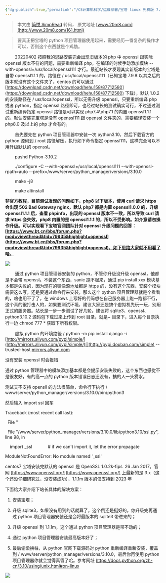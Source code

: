 ```yaml
---
{"dg-publish":true,"permalink":"/CS计算机科学/运维部署/宝塔 linux 免费版 7.9.0 中 python 项目管理器的 ssl 异常鸡肋以及解决方案/","created":"2024-04-11T20:33:18.570+08:00","updated":"2024-04-24T00:38:44.403+08:00"}
---
```


> 本文由 [简悦 SimpRead](http://ksria.com/simpread/) 转码， 原文地址 [www.20m8.com](http://www.20m8.com/161.html)

> 要真正把宝塔的 python 项目管理器使用起来，需要经历一番复杂的操作才可以，否则这个东西就是个鸡肋。

        20220402 按照我的思路安装完会出现旧版本的 php 中 openssl 跟实际 openssl 版本不符的问题，需要重新编译 php，在编译的时候手动添加模块 --with-openssl=/usr/local/openssl111 才行。最近站长才发现其实新版本的宝塔是自带 openssl1.1.1 的，路径在 / usr/local/openssl111（已知宝塔 7.9.8 以其之后的版本就没有这个文件夹了，centos 的可以通过 [https://download.csdn.net/download/hehu158/87712580](https://download.csdn.net/download/hehu158/87712580) 下载），默认 1.0.2 的安装路径在 / usr/local/openssl，所以无需升级 openssl，只要重新编译 php 或者 python，指定 openssl 路径即可，也经过站长的测试确实可行，不过通过测试重新编译指定 openssl 路径是可以实现 php7.4\php7.1 的内置 openssl1.1.1 的。默认安装完宝塔是没有 openssl111 跟 openssl 文件夹的，需要编译安装一个 php8.0 及以上的 php 才会有的。

        首先要先在 python 项目管理器中安装一次 python3.10，然后下载官方的 python 源码到 / root 路径解压，执行如下命令指定 openssl111，这样完全可以不用升级默认的 openssl。  

        pushd Python-3.10.2

        ./configure -C --with-openssl=/usr/local/openssl111 --with-openssl-rpath=auto --prefix=/www/server/python_manager/versions/3.10.0 

        make -j8

        make altinstall

 **非官方教程，目前测试发现的问题如下，php8 以下版本，使用 curl 请求 https 会出现 502 Bad Gateway nginx，默认 php7 都是内置 openssl1.0.0 的，升级 openssl1.1.1 后，查看 phpinfo，出现的 openssl 版本不一致，所以导致 curl 请求 https 会失效，php8 内置的是 openssl1.1.1 的，所以不受影响。如介意请勿操作升级。可以实现看下宝塔官网团队针对 openssl 升级问题的回答：[https://www.bt.cn/bbs/forum.php?mod=viewthread&tid=79935&highlight=openssl](https://www.bt.cn/bbs/forum.php?mod=viewthread&tid=79935&highlight=openssl)，如下思路大家就不用看了哈。**

[![](http://www.20m8.com/ueditor/php/upload/image/20220308/1646701662742766.png)](http://www.20m8.com/ueditor/php/upload/image/20220308/1646701662742766.png "1646701662742766.png")

        通过 python 项目管理器安装的 python，不管你升级没升级 openssl，他都是不会带 openssl。不装这个东西，sanic 跑不起来，通过 pip install xxx 模块基本都是失败的，因为现在的镜像源地址都是 https 的，没有这个东西，安装个模块需要这么写，还是要通过命令行来安装，那么这个 python 项目管理器就是个看看的，啥也用不了了，在 windows 上写好的代码想在自己服务器上跑一跑都不行，这个真的很打击人的，如果要测试环境，建议大家还是搞个虚拟机先玩一玩，别用正式的服务器。站长是一步一步测试了好几轮，建议将 sqlite3、openssl、python3.10.2 源码包下载过来上传到 root 目录，就是~ 目录下，进入每个目录执行一边 chmod 777 * 获取下所有权限。

        虚拟 python 的环境路径 / python -m pip install django -i [](http://pypi.douban.com/simple)[http://mirrors.aliyun.com/pypi/simple/](http://mirrors.aliyun.com/pypi/simple/)[](http://pypi.douban.com/simple) --trusted-host [mirrors.aliyun.com](http://mirrors.aliyun.com/pypi/simple/)

没有安装 openssl 时会报错

通过 python 管理器中的模块添加基本都是会提示安装失败的，这个东西也感觉不是很友好，有的高一点的 python 版本错误日志还没有，搞的人一头雾水。

测试支不支持 opensll 的方法很简单，命令行下执行 / www/server/python_manager/versions/3.10.0/bin/python3

然后输入 import ssl 回车

Traceback (most recent call last):

  File "

  File "/www/server/python_manager/versions/3.10.0/lib/python3.10/ssl.py", line 98, in

    import _ssl             # if we can't import it, let the error propagate

ModuleNotFoundError: No module named '_ssl'

centos7 宝塔安装完默认的 openssl 是 OpenSSL 1.0.2k-fips  26 Jan 2017，官网 [https://www.openssl.org/](https://www.openssl.org/) 上最新的是 3.x（这个还没仔细研究过，没安装成功），1.1.1m 版本的仅支持到 2023 年

下面给大家介绍下站长具体的解决方案：

1.  安装宝塔；
    
2.  升级 sqlite3，如果没有用到的话就算了，这个倒还是挺好的，你升级完再通过 python 项目管理器安装还是会将最版本的 sqlite3 带进来的；
    
3.  升级 openssl 到 1.1.1m，这个通过 python 项目管理器是带不动的；
    
4.  通过 python 项目管理器安装最高版本好了；
    
5.  最后偷梁换柱，从 python 官网下载源码对 python 重新编译重新安装，覆盖到 / www/server/python_manager/versions/3.10.0，最后你再使用 python 项目管理器你就会觉得真香了哈。参考网址 https://docs.python.org/zh-cn/3.10/using/unix.html#on-linux
    

[![](http://www.20m8.com/ueditor/php/upload/image/20220308/1646705571373179.png)](http://www.20m8.com/ueditor/php/upload/image/20220308/1646705571373179.png "1646705571373179.png")
